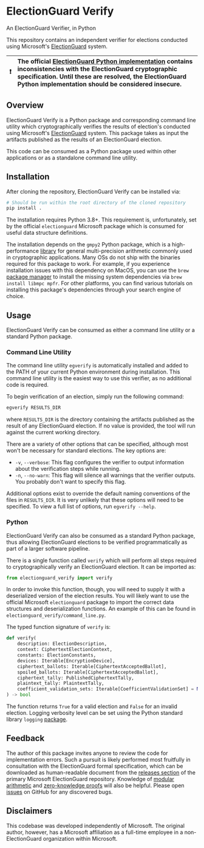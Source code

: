 # ElectionGuard Verify
An ElectionGuard Verifier, in Python

This repository contains an independent verifier for elections conducted using Microsoft's [ElectionGuard](https://github.com/microsoft/electionguard) system.

:exclamation: | The official [ElectionGuard Python implementation](https://github.com/microsoft/electionguard-python) contains inconsistencies with the ElectionGuard cryptographic specification. Until these are resolved, the ElectionGuard Python implementation should be considered insecure.
:---: | :---

## Overview

ElectionGuard Verify is a Python package and corresponding command line utility which cryptographically verifies the results of election's conducted using Microsoft's [ElectionGuard](https://github.com/microsoft/electionguard) system. This package takes as input the artifacts published as the results of an ElectionGuard election.

This code can be consumed as a Python package used within other applications or as a standalone command line utility.

## Installation

After cloning the repository, ElectionGuard Verify can be installed via:
```bash
# Should be run within the root directory of the cloned repository
pip install .
```

The installation requires Python 3.8+. This requirement is, unfortunately, set by the official `electionguard` Microsoft package which is consumed for useful data structure definitions.

The installation depends on the `gmpy2` Python package, which is a high-performance [library](https://github.com/aleaxit/gmpy) for general multi-precision arithmetic commonly used in cryptographic applications. Many OSs do not ship with the binaries required for this package to work. For example, if you experience installation issues with this dependency on MacOS, you can use the `brew` [package manager](https://brew.sh) to install the missing system dependencies via `brew install libmpc mpfr`. For other platforms, you can find various tutorials on installing this package's dependencies through your search engine of choice.

## Usage

ElectionGuard Verify can be consumed as either a command line utility or a standard Python package.

### Command Line Utility

The command line utility `egverify` is automatically installed and added to the PATH of your current Python environment during installation. This command line utility is the easiest way to use this verifier, as no additional code is required.

To begin verification of an election, simply run the following command:

```bash
egverify RESULTS_DIR
```

where `RESULTS_DIR` is the directory containing the artifacts published as the result of any ElectionGuard election. If no value is provided, the tool will run against the current working directory.

There are a variety of other options that can be specified, although most won't be necessary for standard elections. The key options are:
- `-v`, `--verbose`: This flag configures the verifier to output information about the verification steps while running.
- `-n`, `--no-warn`: This flag will silence all warnings that the verifier outputs. You probably don't want to specify this flag.

Additional options exist to override the default naming conventions of the files in `RESULTS_DIR`. It is very unlikely that these options will need to be specified. To view a full list of options, run `egverify --help`.

### Python

ElectionGuard Verify can also be consumed as a standard Python package, thus allowing ElectionGuard elections to be verified programmatically as part of a larger software pipeline.

There is a single function called `verify` which will perform all steps required to cryptographically verify an ElectionGuard election. It can be imported as:

```python
from electionguard_verify import verify
```

In order to invoke this function, though, you will need to supply it with a deserialized version of the election results. You will likely want to use the official Microsoft `electionguard` package to import the correct data structures and deserialization functions. An example of this can be found in `electionguard_verify/command_line.py`.

The typed function signature of `verify` is:

```python
def verify(
    description: ElectionDescription,
    context: CiphertextElectionContext,
    constants: ElectionConstants,
    devices: Iterable[EncryptionDevice],
    ciphertext_ballots: Iterable[CiphertextAcceptedBallot],
    spoiled_ballots: Iterable[CiphertextAcceptedBallot],
    ciphertext_tally: PublishedCiphertextTally,
    plaintext_tally: PlaintextTally,
    coefficient_validation_sets: Iterable[CoefficientValidationSet] = None
) -> bool
```

The function returns `True` for a valid election and `False` for an invalid election. Logging verbosity level can be set using the Python standard library `logging` [package](https://docs.python.org/3/library/logging.html).

## Feedback

The author of this package invites anyone to review the code for implementation errors. Such a pursuit is likely performed most fruitfully in consultation with the ElectionGuard formal specification, which can be downloaded as human-readable document from the [releases section](https://github.com/microsoft/electionguard/releases) of the primary Microsoft ElectionGuard repository. Knowledge of [modular arithmetic](https://en.wikipedia.org/wiki/Modular_arithmetic) and [zero-knowledge proofs](https://en.wikipedia.org/wiki/Zero-knowledge_proof) will also be helpful. Please open [issues](https://github.com/nickboucher/electionguard-verify/issues) on GitHub for any discovered bugs.

## Disclaimers

This codebase was developed independently of Microsoft. The original author, however, has a Microsoft affiliation as a full-time employee in a non-ElectionGuard organization within Microsoft.
